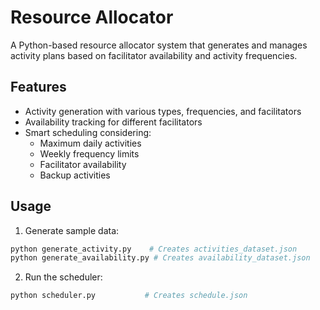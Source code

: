 # Resource Allocator

A Python-based resource allocator system that generates and manages activity plans based on facilitator availability and activity frequencies.

## Features

- Activity generation with various types, frequencies, and facilitators
- Availability tracking for different facilitators
- Smart scheduling considering:
  - Maximum daily activities
  - Weekly frequency limits
  - Facilitator availability
  - Backup activities

## Usage

1. Generate sample data:
```python
python generate_activity.py    # Creates activities_dataset.json
python generate_availability.py # Creates availability_dataset.json
```

2. Run the scheduler:
```python
python scheduler.py           # Creates schedule.json
```

